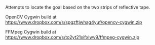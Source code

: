 Attempts to locate the goal based on the two strips of reflective tape.

OpenCV Cygwin build at https://www.dropbox.com/s/spgzftjwhag4yuf/opencv-cygwin.zip

FFMpeg Cygwin build at https://www.dropbox.com/s/to2yt21xifxlwv9/ffmpeg-cygwin.zip
